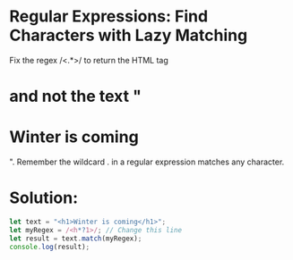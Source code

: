 # Regular Expressions: Find Characters with Lazy Matching
Fix the regex /<.*>/ to return the HTML tag <h1> and not the text "<h1>Winter is coming</h1>". Remember the wildcard . in a regular expression matches any character.

# Solution:
```javascript
let text = "<h1>Winter is coming</h1>";
let myRegex = /<h*?1>/; // Change this line
let result = text.match(myRegex);
console.log(result);
```